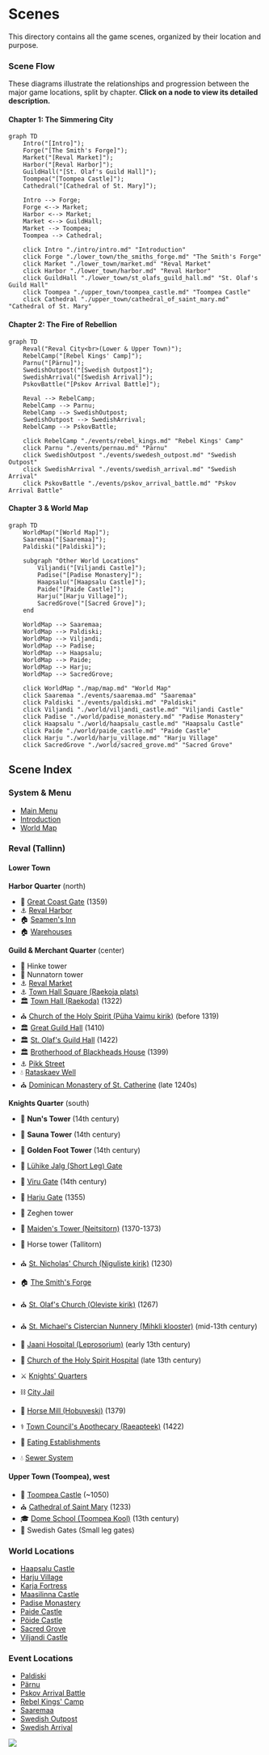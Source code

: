 # Scenes

This directory contains all the game scenes, organized by their location and purpose.

### Scene Flow

These diagrams illustrate the relationships and progression between the major game locations, split by chapter. **Click on a node to view its detailed description.**

#### Chapter 1: The Simmering City
```mermaid
graph TD
    Intro("[Intro]");
    Forge("[The Smith's Forge]");
    Market("[Reval Market]");
    Harbor("[Reval Harbor]");
    GuildHall("[St. Olaf's Guild Hall]");
    Toompea("[Toompea Castle]");
    Cathedral("[Cathedral of St. Mary]");

    Intro --> Forge;
    Forge <--> Market;
    Harbor <--> Market;
    Market <--> GuildHall;
    Market --> Toompea;
    Toompea --> Cathedral;

    click Intro "./intro/intro.md" "Introduction"
    click Forge "./lower_town/the_smiths_forge.md" "The Smith's Forge"
    click Market "./lower_town/market.md" "Reval Market"
    click Harbor "./lower_town/harbor.md" "Reval Harbor"
    click GuildHall "./lower_town/st_olafs_guild_hall.md" "St. Olaf's Guild Hall"
    click Toompea "./upper_town/toompea_castle.md" "Toompea Castle"
    click Cathedral "./upper_town/cathedral_of_saint_mary.md" "Cathedral of St. Mary"
```

#### Chapter 2: The Fire of Rebellion
```mermaid
graph TD
    Reval("Reval City<br>(Lower & Upper Town)");
    RebelCamp("[Rebel Kings' Camp]");
    Parnu("[Pärnu]");
    SwedishOutpost("[Swedish Outpost]");
    SwedishArrival("[Swedish Arrival]");
    PskovBattle("[Pskov Arrival Battle]");

    Reval --> RebelCamp;
    RebelCamp --> Parnu;
    RebelCamp --> SwedishOutpost;
    SwedishOutpost --> SwedishArrival;
    RebelCamp --> PskovBattle;

    click RebelCamp "./events/rebel_kings.md" "Rebel Kings' Camp"
    click Parnu "./events/pernau.md" "Pärnu"
    click SwedishOutpost "./events/swedesh_outpost.md" "Swedish Outpost"
    click SwedishArrival "./events/swedish_arrival.md" "Swedish Arrival"
    click PskovBattle "./events/pskov_arrival_battle.md" "Pskov Arrival Battle"
```

#### Chapter 3 & World Map
```mermaid
graph TD
    WorldMap("[World Map]");
    Saaremaa("[Saaremaa]");
    Paldiski("[Paldiski]");
    
    subgraph "Other World Locations"
        Viljandi("[Viljandi Castle]");
        Padise("[Padise Monastery]");
        Haapsalu("[Haapsalu Castle]");
        Paide("[Paide Castle]");
        Harju("[Harju Village]");
        SacredGrove("[Sacred Grove]");
    end

    WorldMap --> Saaremaa;
    WorldMap --> Paldiski;
    WorldMap --> Viljandi;
    WorldMap --> Padise;
    WorldMap --> Haapsalu;
    WorldMap --> Paide;
    WorldMap --> Harju;
    WorldMap --> SacredGrove;

    click WorldMap "./map/map.md" "World Map"
    click Saaremaa "./events/saaremaa.md" "Saaremaa"
    click Paldiski "./events/paldiski.md" "Paldiski"
    click Viljandi "./world/viljandi_castle.md" "Viljandi Castle"
    click Padise "./world/padise_monastery.md" "Padise Monastery"
    click Haapsalu "./world/haapsalu_castle.md" "Haapsalu Castle"
    click Paide "./world/paide_castle.md" "Paide Castle"
    click Harju "./world/harju_village.md" "Harju Village"
    click SacredGrove "./world/sacred_grove.md" "Sacred Grove"
```

## Scene Index

### System & Menu
- [Main Menu](./menu/main_menu.md)
- [Introduction](./intro/intro.md)
- [World Map](./map/map.md)

### Reval (Tallinn)
#### Lower Town

**Harbor Quarter** (north)
- 🧱 [Great Coast Gate](./lower_town/harbor_quarter/great_coast_gate.md) (1359)
- ⚓️ [Reval Harbor](./lower_town/harbor.md)
- 🏠 [Seamen's Inn](./lower_town/harbor_quarter/seamens_inn.md)
- 🏠 [Warehouses](./lower_town/harbor_quarter/warehouses.md)

**Guild & Merchant Quarter** (center)
- 🧱 Hinke tower
- 🧱 Nunnatorn tower
- ⚓️ [Reval Market](./lower_town/market.md)
- ⚓️ [Town Hall Square (Raekoja plats)](./lower_town/market_civic_quarter/town_hall_square.md)
- 🏛️ [Town Hall (Raekoda)](./lower_town/market_civic_quarter/town_hall.md) (1322)
- ⛪️ [Church of the Holy Spirit (Püha Vaimu kirik)](./lower_town/market_civic_quarter/church_of_the_holy_spirit.md) (before 1319)
- 🏛️ [Great Guild Hall](./lower_town/guild_merchant_quarter/great_guild_hall.md) (1410)
- 🏛️ [St. Olaf's Guild Hall](./lower_town/st_olafs_guild_hall.md) (1422)
- 🏛️ [Brotherhood of Blackheads House](./lower_town/guild_merchant_quarter/brotherhood_of_blackheads_house.md) (1399)
- ⚓️ [Pikk Street](./lower_town/guild_merchant_quarter/pikk_street.md)
- 💧 [Rataskaev Well](./lower_town/rataskaev_well.md)
- ⛪️ [Dominican Monastery of St. Catherine](./lower_town/church_monastery_quarter/dominican_monastery.md) (late 1240s)

**Knights Quarter** (south)
- 🧱 **Nun's Tower** (14th century)
- 🧱 **Sauna Tower** (14th century)
- 🧱 **Golden Foot Tower** (14th century)
- 🧱 [Lühike Jalg (Short Leg) Gate](./lower_town/church_monastery_quarter/luhike_jalg_gate.md)
- 🚪 [Viru Gate](./lower_town/viru_gate.md) (14th century)
- 🚪 [Harju Gate](./lower_town/harju_gate.md) (1355)
- 🧱 Zeghen tower
- 🧱 [Maiden's Tower (Neitsitorn)](./lower_town/maidens_tower.md) (1370-1373)
- 🧱 Horse tower (Tallitorn)


- ⛪️ [St. Nicholas' Church (Niguliste kirik)](./lower_town/church_monastery_quarter/st_nicholas_church.md) (1230)
- 🏠 [The Smith's Forge](./lower_town/the_smiths_forge.md)
- ⛪️ [St. Olaf's Church (Oleviste kirik)](./lower_town/st_olafs_church.md) (1267)
- ⛪️ [St. Michael's Cistercian Nunnery (Mihkli klooster)](./lower_town/st_michaels_nunnery.md) (mid-13th century)
- 🏥 [Jaani Hospital (Leprosorium)](./world/jaani_hospital.md) (early 13th century)
- 🏥 [Church of the Holy Spirit Hospital](./lower_town/holy_spirit_hospital.md) (late 13th century)
- ⚔️ [Knights' Quarters](./lower_town/knights_quarters.md)
- ⛓️ [City Jail](./lower_town/city_jail.md)
- 🐴 [Horse Mill (Hobuveski)](./lower_town/horse_mill.md) (1379)
- ⚕️ [Town Council's Apothecary (Raeapteek)](./lower_town/apothecary.md) (1422)
- 🍻 [Eating Establishments](./lower_town/eating_establishments.md)
- 💧 [Sewer System](./lower_town/sewer_system.md)


#### Upper Town (Toompea), west
- 🏰 [Toompea Castle](./upper_town/toompea_castle.md) (~1050)
- ⛪️ [Cathedral of Saint Mary](./upper_town/cathedral_of_saint_mary.md) (1233)
- 🎓 [Dome School (Toompea Kool)](./upper_town/dome_school.md) (13th century)
- 🧱 Swedish Gates (Small leg gates)



### World Locations
- [Haapsalu Castle](./world/haapsalu_castle.md)
- [Harju Village](./world/harju_village.md)
- [Karja Fortress](./world/karja_fortress.md)
- [Maasilinna Castle](./world/maasilinna_castle.md)
- [Padise Monastery](./world/padise_monastery.md)
- [Paide Castle](./world/paide_castle.md)
- [Pöide Castle](./world/poide_castle.md)
- [Sacred Grove](./world/sacred_grove.md)
- [Viljandi Castle](./world/viljandi_castle.md)

### Event Locations
- [Paldiski](./events/paldiski.md)
- [Pärnu](./events/pernau.md)
- [Pskov Arrival Battle](./events/pskov_arrival_battle.md)
- [Rebel Kings' Camp](./events/rebel_kings.md)
- [Saaremaa](./events/saaremaa.md)
- [Swedish Outpost](./events/swedesh_outpost.md)
- [Swedish Arrival](./events/swedish_arrival.md)

![](./map/map.png)
